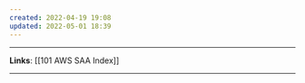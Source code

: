 ```yaml
---
created: 2022-04-19 19:08
updated: 2022-05-01 18:39
---
```

---
**Links**: [[101 AWS SAA Index]]

---